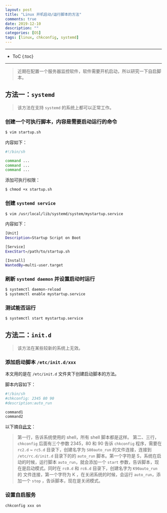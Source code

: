 ```yaml
---
layout: post
title: "Linux 开机启动/运行脚本的方法"
comments: true
date: 2019-12-10
description: ""
categories: [OS]
tags: [linux, chkconfig, systemd]
---
```


---
* ToC
{:toc}
---

> 近期在配置一个服务器监控软件，软件需要开机启动，所以研究一下自启脚本。

## 方法一：`systemd`

> 该方法在支持 `systemd` 的系统上都可以正常工作。

### 创建一个可执行脚本，内容是需要启动运行的命令

```sh
$ vim startup.sh
```

内容如下：

```sh
#!/bin/sh

command ...
command ...
command ...
```

添加可执行权限：

```sh
$ chmod +x startup.sh
```

### 创建 `systemd service`

```sh
$ vim /usr/local/lib/systemd/system/mystartup.service
```

内容如下：

```sh
[Unit]
Description=Startup Script on Boot

[Service]
ExecStart=/path/to/startup.sh

[Install]
WantedBy=multi-user.target
```

### 刷新 `systemd daemon` 并设置启动时运行

```sh
$ systemctl daemon-reload
$ systemctl enable mystartup.service
```

### 测试能否运行

```sh
$ systemctl start mystartup.service
```


## 方法二：`init.d`

> 该方法在某些较新的系统上无效。

### 添加启动脚本 `/etc/init.d/xxx`

本文用的是在 `/etc/init.d` 文件夹下创建启动脚本的方法。

脚本内容如下：

```sh
#!/bin/sh
#chkconfig: 2345 80 90
#description:auto_run

command1
command2
```

以下摘自[此文](https://blog.51cto.com/17610376/322834)：
> 第一行，告诉系统使用的 shell，所有 shell 脚本都是这样。
> 第二、三行，`chkconfig` 后面有三个参数 2345，80 和 90 告诉 `chkconfig` 程序，需要在 `rc2.d` ~ `rc5.d` 目录下，创建名字为 `S80auto_run` 的文件连接，连接到 `/etc/rc.d/init.d` 目录下的的 `auto_run` 脚本。第一个字符是 S，系统在启动的时候，运行脚本 `auto_run`，就会添加一个 `start` 参数，告诉脚本，现在是启动模式。同时在 `rc0.d` 和 `rc6.d` 目录下，创建名字为 `K90auto_run` 的 文件连接，第一个字符为 K ，在关闭系统的时候，会运行 `auto_run`，添加一个 `stop` ，告诉脚本，现在是关闭模式。

### 设置自启服务

```sh
chkconfig xxx on
```
